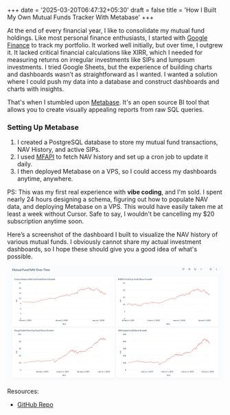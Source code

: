 +++
date = '2025-03-20T06:47:32+05:30'
draft = false
title = 'How I Built My Own Mutual Funds Tracker With Metabase'
+++

At the end of every financial year, I like to consolidate my mutual fund holdings. Like most personal finance enthusiasts, I started with [Google Finance](https://www.google.com/finance/) to track my portfolio. It worked well initially, but over time, I outgrew it. It lacked critical financial calculations like XIRR, which I needed for measuring returns on irregular investments like SIPs and lumpsum investments. I tried Google Sheets, but the experience of building charts and dashboards wasn’t as straightforward as I wanted. I wanted a solution where I could push my data into a database and construct dashboards and charts with insights.

That's when I stumbled upon [Metabase](https://www.metabase.com/). It's an open source BI tool that allows you to create visually appealing reports from raw SQL queries.

### Setting Up Metabase

1. I created a PostgreSQL database to store my mutual fund transactions, NAV History, and active SIPs.
2. I used [MFAPI](https://www.mfapi.in/) to fetch NAV history and set up a cron job to update it daily.
3. I then deployed Metabase on a VPS, so I could access my dashboards anytime, anywhere.

PS: This was my first real experience with **vibe coding**, and I'm sold. I spent nearly 24 hours designing a schema, figuring out how to populate NAV data, and deploying Metabase on a VPS. This would have easily taken me at least a week without Cursor. Safe to say, I wouldn't be cancelling my $20 subscription anytime soon.

Here’s a screenshot of the dashboard I built to visualize the NAV history of various mutual funds. I obviously cannot share my actual investment dashboards, so I hope these should give you a good idea of what's possible.

![](dashboard.png)

Resources:

- [GitHub Repo](https://github.com/Nilesh2000/FinDash)
